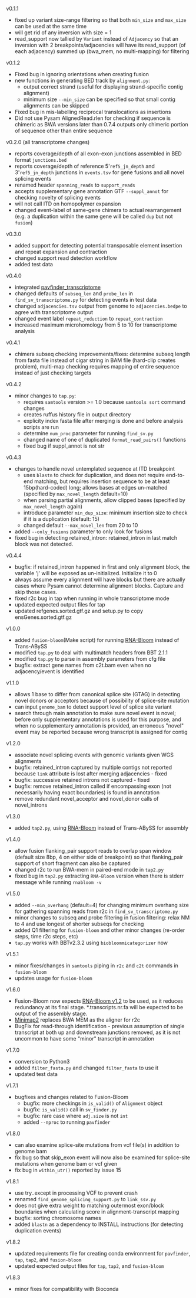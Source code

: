 v0.1.1

- fixed up variant size-range filtering so that both `min_size` and `max_size` can be used at the same time
- will get rid of any inversion with size = 1
- read_support now tallied by `Variant` instead of `Adjacency` so that an inversion with 2 breakpoints/adjacencies will have its read_support (of each adjacency) summed up (bwa_mem, no multi-mapping) for filtering

v0.1.2

- Fixed bug in ignoring orientations when creating fusion
- new functions in generating BED track by `alignment.py`:
  - output correct strand (useful for displaying strand-specific contig alignment)
  - minimum size `--min_size` can be specified so that small contig alignments can be skipped
- Fixed bug in mis-labelling reciprocal translocations as insertions
- Did not use Pysam AlignedRead.rlen for checking if sequence is chimeric as BWA versions later than 0.7.4 outputs only chimeric portion of sequence other than entire sequence

v0.2.0 (all transcriptome changes)

- reports coverage/depth of all exon-exon junctions assembled in BED format `junctions.bed`
- reports coverage/depth of reference 5'`ref5_jn_depth` and 3'`ref5_jn_depth` junctions in `events.tsv` for gene fusions and all novel splicing events
- renamed header `spanning_reads` to `support_reads`
- accepts supplementary gene annotation GTF `--suppl_annot` for checking novelty of splicing events
- will not call ITD on homopolymer expansion
- changed event-label of same-gene chimera to actual rearrangement (e.g. a duplication within the same gene will be called `dup` but not `fusion`)

v0.3.0

- added support for detecting potential transposable element insertion and repeat expansion and contraction
- changed support read detection workflow
- added test data

v0.4.0

- integrated [pavfinder_transcriptome](https://github.com/bcgsc/pavfinder_transcriptome)
- changed defaults of `subseq_len` and `probe_len` in `find_sv_transcriptome.py` for detecting events in test data
- changed `adjacencies.tsv` output from genome to `adjacencies.bedpe` to agree with transcriptome output
- changed event label `repeat_reduction` to `repeat_contraction`
- increased maximum microhomology from 5 to 10 for transcriptome analysis

v0.4.1

- chimera subseq checking improvements/fixes: determine subseq length from fasta file instead of cigar string in BAM file (hard-clip creates problem), multi-map checking requires mapping of entire sequence instead of just checking targets

v0.4.2

- minor changes to `tap.py`:
  - requires `samtools` version >= 1.0 because `samtools sort` command changes
  - creates ruffus history file in output directory
  - explicity index fasta file after merging is done and before analysis scripts are run
  - determine `num_proc` parameter for running `find_sv.py`
  - changed name of one of duplicated `format_read_pairs()` functions
  - fixed bug if suppl_annot is not str

v0.4.3

- changes to handle novel untemplated sequence at ITD breakpoint
	- uses `blastn` to check for duplication, and does not require end-to-end matching, but requires insertion sequence to be at least 15bp(hard-coded) long; allows bases at edges un-matched (specified by `max_novel_length` default=10)
	- when parsing partial alignments, allow clipped bases (specified by `max_novel_length` again)
	- introduce parameter `min_dup_size`: minimum insertion size to check if it is a duplication (default: 15)
	- changed default `--max_novel_len` from 20 to 10
- added `--only_fusions` parameter to only look for fusions
- fixed bug in detecting retained_intron: retained_intron in last match block was not detected.

v0.4.4

- bugfix: if retained_intron happened in first and only alignment block, the variable 'j' will be exposed as un-initialized. Initialize it to 0
- always assume every alignment will have blocks but there are actually cases where Pysam cannot determine alignment blocks. Capture and skip those cases.
- fixed r2c bug in tap when running in whole transcriptome mode
- updated expected output files for tap
- updated refgenes.sorted.gtf.gz and setup.py to copy ensGenes.sorted.gtf.gz

v1.0.0
- added `fusion-bloom`(Make script) for running [RNA-Bloom](https://github.com/bcgsc/RNA-Bloom) instead of Trans-ABySS
- modified `tap.py` to deal with multimatch headers from BBT 2.1.1
- modified `tap.py` to parse in assembly parameters from cfg file
- bugfix: extract gene names from c2t.bam even when no adjacency/event is identified

v1.1.0
- allows 1 base to differ from canonical splice site (GTAG) in detecting novel donors or acceptors because of possibility of splice-site mutation
- can input `genome_bam` to detect support level of splice site variant
- search through main annotation to make sure novel event is novel; before only supplementary annotations is used for this purpose, and when no supplementary annotation is provided, an erroneous "novel" event may be reported because wrong transcript is assigned for contig

v1.2.0
- associate novel splicing events with genomic variants given WGS alignments
- bugfix: retained_intron captured by multiple contigs not reported because `link` attribute is lost after merging adjacencies - fixed
- bugfix: successive retained introns not captured - fixed
- bugfix: remove retained_intron called if encompassing exon (not necessarily having exact boundaries) is found in annotation
- remove redundant novel_acceptor and novel_donor calls of novel_introns

v1.3.0
- added `tap2.py`, using [RNA-Bloom](https://github.com/bcgsc/RNA-Bloom) instead of Trans-ABySS for assembly

v1.4.0
- allow fusion flanking_pair support reads to overlap span window (default size 8bp, 4 on either side of breakpoint) so that flanking_pair support of short fragment can also be captured
- changed r2c to run BWA-mem in paired-end mode in `tap2.py`
- fixed bug in `tap2.py` extracting `RNA-Bloom` version when there is stderr message while running `rnabloom -v`

v1.5.0
- added `--min_overhang` (default=4) for changing minimum overhang size for gathering spanning reads from r2c in `find_sv_transcriptome.py`
- minor changes to subseq and probe filtering in fusion filtering: relax NM to 4 and use longest of shorter subseqs for checking
- added Q1 filtering for `fusion-bloom` and other minor changes (re-order steps, time r2c steps, etc)
- `tap.py` works with BBTv2.3.2 using `biobloommicategorizer` now

v1.5.1
- minor fixes/changes in `samtools` piping in `r2c` and `c2t` commands in `fusion-bloom`
- updates usage for `fusion-bloom`

v1.6.0
- Fusion-Bloom now expects [RNA-Bloom v1.2](https://github.com/bcgsc/RNA-Bloom/releases/tag/v1.2.0) to be used, as it reduces redundancy at its final stage. *.transcripts.nr.fa will be expected to be output of the assembly stage.
- [Minimap2](https://github.com/lh3/minimap2) replaces BWA MEM as the aligner for r2c
- BugFix for read-through identification - previous assumption of single transcript at both up and downstream junctions removed, as it is not uncommon to have some "minor" transcript in annotation

v1.7.0
- conversion to Python3
- added `filter_fasta.py` and changed `filter_fasta` to use it
- updated test data

v1.7.1
- bugfixes and changes related to Fusion-Bloom
	- bugfix: more checkings in `is_valid()` of `Alignment` object
	- bugfix: `is_valid()` call in `sv_finder.py`
	- bugfix: rare case where `adj.size` is not `int`
	- added `--nproc` to running `pavfinder`

v1.8.0
- can also examine splice-site mutations from vcf file(s) in addition to genome bam
- fix bug so that skip_exon event will now also be examined for splice-site mutations when genome bam or vcf given
- fix bug in `within_utr()` reported by issue 15

v1.8.1
- use try..except in processing VCF to prevent crash
- renamed `find_genome_splicing_support.py` to `link_ssv.py`
- does not give extra weight to matching outermost exon/block boundaries when calculating score in alignment-transcript mapping
- bugfix: sorting chromosome names
- added `blastn` as a dependency to INSTALL instructions (for detecting duplication events)

v1.8.2
- updated requirements file for creating conda environment for `pavfinder`, `tap`, `tap2`, and `fusion-bloom`
- updated expected output files for `tap`, `tap2`, and `fusion-bloom`

v1.8.3
- minor fixes for compatibility with Bioconda
